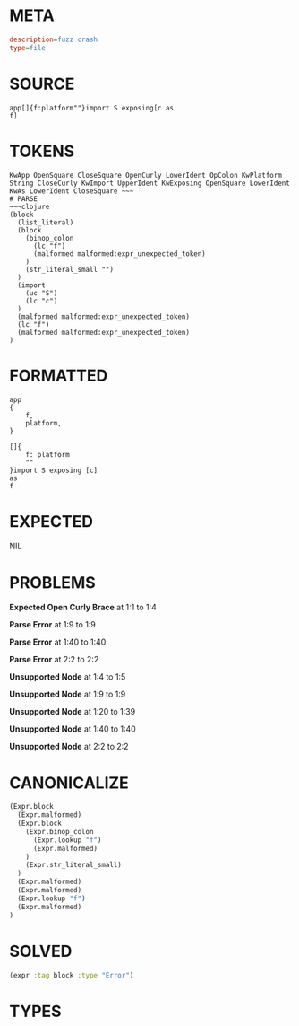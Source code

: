 # META
~~~ini
description=fuzz crash
type=file
~~~
# SOURCE
~~~roc
app[]{f:platform""}import S exposing[c as
f]
~~~
# TOKENS
~~~text
KwApp OpenSquare CloseSquare OpenCurly LowerIdent OpColon KwPlatform String CloseCurly KwImport UpperIdent KwExposing OpenSquare LowerIdent KwAs LowerIdent CloseSquare ~~~
# PARSE
~~~clojure
(block
  (list_literal)
  (block
    (binop_colon
      (lc "f")
      (malformed malformed:expr_unexpected_token)
    )
    (str_literal_small "")
  )
  (import
    (uc "S")
    (lc "c")
  )
  (malformed malformed:expr_unexpected_token)
  (lc "f")
  (malformed malformed:expr_unexpected_token)
)
~~~
# FORMATTED
~~~roc
app
{
	f,
	platform,
}

[]{
	f: platform
	""
}import S exposing [c]
as
f
~~~
# EXPECTED
NIL
# PROBLEMS
**Expected Open Curly Brace**
at 1:1 to 1:4

**Parse Error**
at 1:9 to 1:9

**Parse Error**
at 1:40 to 1:40

**Parse Error**
at 2:2 to 2:2

**Unsupported Node**
at 1:4 to 1:5

**Unsupported Node**
at 1:9 to 1:9

**Unsupported Node**
at 1:20 to 1:39

**Unsupported Node**
at 1:40 to 1:40

**Unsupported Node**
at 2:2 to 2:2

# CANONICALIZE
~~~clojure
(Expr.block
  (Expr.malformed)
  (Expr.block
    (Expr.binop_colon
      (Expr.lookup "f")
      (Expr.malformed)
    )
    (Expr.str_literal_small)
  )
  (Expr.malformed)
  (Expr.malformed)
  (Expr.lookup "f")
  (Expr.malformed)
)
~~~
# SOLVED
~~~clojure
(expr :tag block :type "Error")
~~~
# TYPES
~~~roc
~~~
